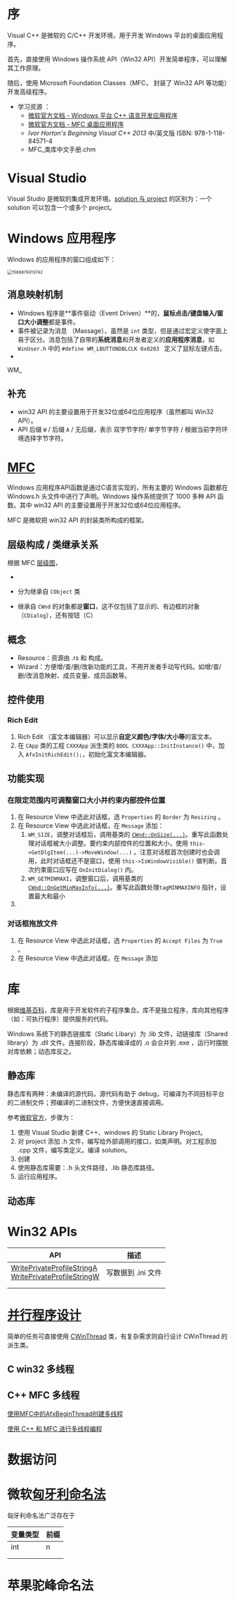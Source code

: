 # 序

Visual C++ 是微软的 C/C++ 开发环境，用于开发 Windows 平台的桌面应用程序。

首先，直接使用 Windows 操作系统 API（Win32 API）开发简单程序，可以理解其工作原理。

随后，使用  Microsoft Foundation Classes（MFC， 封装了 Win32 API 等功能）开发高级程序。

* 学习资源 ：
  * [微软官方文档 - Windows 平台 C++ 语言开发应用程序](https://docs.microsoft.com/en-us/cpp/windows/overview-of-windows-programming-in-cpp)
  * [微软官方文档  - MFC 桌面应用程序](https://docs.microsoft.com/en-us/cpp/mfc/mfc-desktop-applications)
  * *Ivor Horton's Beginning Visual C++ 2013* 中/英文版 ISBN: 978-1-118-84571-4
  * MFC_类库中文手册.chm

# Visual Studio

Visual Studio 是微软的集成开发环境。[solution 与 project](https://docs.microsoft.com/en-us/visualstudio/ide/solutions-and-projects-in-visual-studio) 的区别为：一个 solution 可以包含一个或多个 project。

# Windows 应用程序

Windows 的应用程序的窗口组成如下：

<img src="窗口构成.png" alt="1568879313742" style="zoom: 67%;" />



## 消息映射机制

* Windows 程序是**事件驱动（Event Driven）**的，**鼠标点击/键盘输入/窗口大小调整**都是事件。
* 事件被记录为消息 （Massage），虽然是 `int` 类型，但是通过宏定义使字面上易于区分。消息包括了自带的**系统消息**和开发者定义的**应用程序消息**，如 `WinUser.h` 中的 `#define WM_LBUTTONDBLCLK 0x0203 ` 定义了鼠标左键点击。
* 

 WM_



## 补充

*  win32 API 的主要设置用于开发32位或64位应用程序（虽然都叫 Win32 API）。
* API 后缀 `W` / 后缀 `A` / 无后缀，表示 双字节字符/ 单字节字符 / 根据当前字符环境选择字节字符。

# [MFC](https://docs.microsoft.com/en-us/cpp/mfc/mfc-desktop-applications)

Windows 应用程序API函数是通过C语言实现的，所有主要的 Windows 函数都在 Windows.h 头文件中进行了声明。Windows 操作系统提供了 1000 多种 API 函数。其中 win32 API 的主要设置用于开发32位或64位应用程序。

MFC 是微软把 win32 API 的封装类所构成的框架。

## 层级构成 / 类继承关系

根据 MFC [层级图](https://docs.microsoft.com/en-us/cpp/mfc/hierarchy-chart)，

* 

* 分为继承自 `CObject` 类

* 继承自 `CWnd` 的对象都是**窗口**，这不仅包括了显示的、有边框的对象（`CDialog`），还有按钮（C）

## 概念

* Resource：资源由 .rs 和 构成。
* Wizard：方便增/查/删/改新功能的工具，不用开发者手动写代码。如增/查/删/改消息映射、成员变量、成员函数等。

## 控件使用

### Rich Edit

1. Rich Edit （富文本编辑器）可以显示**自定义颜色/字体/大小等**的富文本。
2. 在 `CApp` 类的工程 `CXXXApp` 派生类的 `BOOL CXXXApp::InitInstance()` 中，加入 `AfxInitRichEdit();`，初始化富文本编辑器。

## 功能实现

### 在限定范围内可调整窗口大小并约束内部控件位置

1. 在 Resource View 中选此对话框，选 `Properties` 的 `Border` 为 `Resizing` 。
2. 在 Resource View 中选此对话框，在 `Message` 添加：
   1. `WM_SIZE`，调整对话框后，调用基类的 [`CWnd::OnSize(...)`](https://docs.microsoft.com/en-us/cpp/mfc/reference/cwnd-class?view=vs-2019#onsize)。重写此函数处理对话框被大小调整。要约束内部控件的位置和大小，使用 `this->GetDlgItem(...)->MoveWindow(...)` 。注意对话框首次创建时也会调用，此时对话框还不是窗口，使用 `this->IsWindowVisible()` 做判断。首次约束窗口应写在 `OnInitDialog()` 内。
   2. `WM_GETMINMAXI`，调整窗口后，调用基类的 [`CWnd::OnGetMinMaxInfo(...)`](https://docs.microsoft.com/en-us/cpp/mfc/reference/cwnd-class?view=vs-2019#ongetminmaxinfo)。重写此函数处理`tagMINMAXINFO` 指针，设置最大和最小
3. 

### 对话框拖放文件

1. 在 Resource View 中选此对话框，选 `Properties` 的 `Accept Files` 为 `True` 。
2. 在 Resource View 中选此对话框，在 `Message` 添加 

# 库

根据[维基百科](https://en.wikipedia.org/wiki/Library_(computing))，库是用于开发软件的子程序集合。库不是独立程序，库向其他程序（如：可执行程序）提供服务的代码。

Windows 系统下的静态链接库（Static Libary）为 .lib 文件，动链接库（Shared library）为 .dll 文件。连接阶段，静态库编译成的 .o 会合并到 .exe ，运行时摆脱对库依赖；动态库反之。

## 静态库

静态库有两种：未编译的源代码，源代码有助于 debug，可编译为不同目标平台的二进制文件；预编译的二进制文件，方便快速直接调用。

参考[微软官方](https://docs.microsoft.com/en-us/cpp/build/walkthrough-creating-and-using-a-static-library-cpp?view=vs-2019)，步骤为：

1. 使用 Visual Studio 新建 C++、windows 的 Static Library Project。
2. 对 project 添加 .h 文件，编写给外部调用的接口，如类声明。对工程添加 .cpp 文件，编写类定义。编译 solution。
3. 创建
4. 使用静态库需要：.h 头文件路径，.lib 静态库路径。
5. 运行应用程序。

## 动态库

# Win32 APIs



| API                                                          | 描述               |
| ------------------------------------------------------------ | ------------------ |
| [WritePrivateProfileStringA](https://docs.microsoft.com/en-us/windows/win32/api/winbase/nf-winbase-writeprivateprofilestringa) <br/>[WritePrivateProfileStringW](https://docs.microsoft.com/en-us/windows/win32/api/winbase/nf-winbase-writeprivateprofilestringw) | 写数据到 .ini 文件 |
|                                                              |                    |
|                                                              |                    |



# [并行程序设计](https://docs.microsoft.com/en-us/cpp/parallel/parallel-programming-in-visual-cpp?view=vs-2019)

简单的任务可直接使用 [CWinThread](https://docs.microsoft.com/en-us/cpp/mfc/reference/cwinthread-class) 类，有复杂需求则自行设计 CWinThread 的派生类。

## C win32 多线程

## C++ MFC 多线程

[使用MFC中的AfxBeginThread创建多线程](https://www.cnblogs.com/liangxiaofeng/p/5607042.html)

[使用 C++ 和 MFC 进行多线程编程](https://docs.microsoft.com/zh-cn/cpp/parallel/multithreading-with-cpp-and-mfc?view=vs-2019)

# 数据访问

# 微软[匈牙利命名法](https://en.wikipedia.org/wiki/Hungarian_notation)

匈牙利命名法广泛存在于

| 变量类型 | 前缀 |
| -------- | ---- |
| int      | n    |
|          |      |
|          |      |



# 苹果驼峰命名法